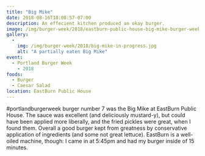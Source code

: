 ```yaml
---
title: "Big Mike"
date: 2018-08-16T18:08:57-07:00
description: An effecient kitchen produced an okay burger.
image: /img/burger-week/2018/eastburn-public-house-big-mike-burger-week-2018.jpg
gallery:
  - 
    img: /img/burger-week/2018/big-mike-in-progress.jpg
    alt: "A partially eaten Big Mike"
event:
  - Portland Burger Week
    - 2018
foods:
  - Burger
  - Caesar Salad
location: EastBurn Public House
---
```

#portlandburgerweek burger number 7 was the Big Mike at EastBurn Public House. The sauce was excellent (and deliciously mustard-y), but could have been applied more liberally, and the fried pickles were great, when I found them. Overall a good burger kept from greatness by conservative application of ingredients (and some not great lettuce). EastBurn is a well-oiled machine, though: I came in at 5:45pm and had my burger inside of 15 minutes.